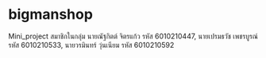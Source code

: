 # bigmanshop
Mini_project
          สมาชิกในกลุ่ม
นายณัฐกิตต์ จิตรแก้ว รหัส 6010210447,
นายเปรมธวัช เพชรบูรณ์ รหัส 6010210533,
นายวรมินทร์ วุ่นเนียม รหัส 6010210592
